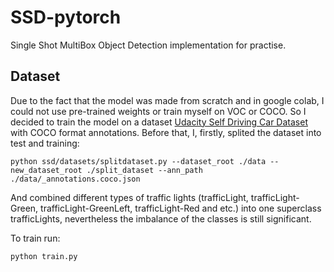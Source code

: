 # SSD-pytorch
Single Shot MultiBox Object Detection implementation for practise.

## Dataset
Due to the fact that the model was made from scratch and in google colab, I could not use pre-trained weights or train myself on VOC or COCO. So I decided to train the model on a dataset [Udacity Self Driving Car Dataset](https://public.roboflow.com/object-detection/self-driving-car) with COCO format annotations. Before that, I, firstly, splited the dataset into test and training:
```
python ssd/datasets/splitdataset.py --dataset_root ./data --new_dataset_root ./split_dataset --ann_path ./data/_annotations.coco.json
```
And combined different types of traffic lights (trafficLight, trafficLight-Green, trafficLight-GreenLeft, trafficLight-Red and etc.) into one superclass trafficLights, nevertheless the imbalance of the classes is still significant.

To train run:
```
python train.py
```
